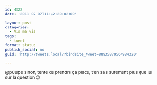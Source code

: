 ```yaml
---
id: 4822
date: '2011-07-07T11:42:20+02:00'

layout: post
categories:
  - Vis ma vie
tags:
  - tweet
format: status
publish_social: no
guid: 'http://tweets.local/?birdsite_tweet=88935879564984320'

---
```


@p0ulpe sinon, tente de prendre ça place, t’en sais surement plus que lui sur la question 😉